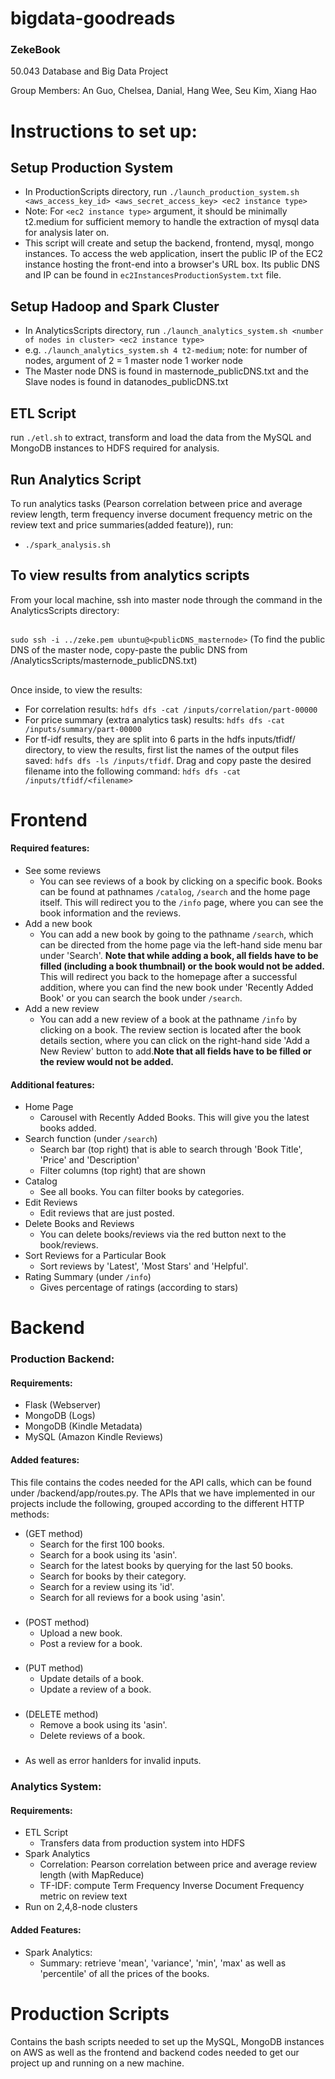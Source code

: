 # bigdata-goodreads

### ZekeBook

50.043 Database and Big Data Project

Group Members: An Guo, Chelsea, Danial, Hang Wee, Seu Kim, Xiang Hao 

# Instructions to set up:
## Setup Production System
* In ProductionScripts directory, run `./launch_production_system.sh  <aws_access_key_id> <aws_secret_access_key> <ec2 instance type>`
* Note: For `<ec2 instance type>` argument, it should be minimally t2.medium for sufficient memory to handle the extraction of mysql data for analysis later on.
* This script will create and setup the backend, frontend, mysql, mongo instances. To access the web application, insert the public IP of the EC2 instance hosting the front-end into a browser's URL box. Its public DNS and IP can be found in `ec2InstancesProductionSystem.txt` file.

## Setup Hadoop and Spark Cluster 
* In AnalyticsScripts directory, run `./launch_analytics_system.sh <number of nodes in cluster> <ec2 instance type>`
* e.g. `./launch_analytics_system.sh 4 t2-medium`; note: for number of nodes, argument of 2 = 1 master node 1 worker node
* The Master node DNS is found in masternode_publicDNS.txt and the Slave nodes is found in datanodes_publicDNS.txt
## ETL Script
run `./etl.sh` to extract, transform and load the data from the MySQL and MongoDB instances to HDFS required for analysis.

## Run Analytics Script 
To run analytics tasks (Pearson correlation between price and average review length,  term frequency inverse document frequency metric on the review text and price summaries(added feature)), run:
* `./spark_analysis.sh`

## To view results from analytics scripts 
From your local machine, ssh into master node through the command in the AnalyticsScripts directory:
##
`sudo ssh -i ../zeke.pem ubuntu@<publicDNS_masternode>` 
(To find the public DNS of the master node, copy-paste the public DNS from /AnalyticsScripts/masternode_publicDNS.txt)
##
Once inside, to view the results:
* For correlation results: `hdfs dfs -cat /inputs/correlation/part-00000`
* For price summary (extra analytics task) results: `hdfs dfs -cat /inputs/summary/part-00000`
* For tf-idf results, they are split into 6 parts in the hdfs inputs/tfidf/ directory, to view the results, first list the names of the output files saved: `hdfs dfs -ls /inputs/tfidf`. Drag and copy paste the desired filename into the following command: `hdfs dfs -cat /inputs/tfidf/<filename>`


# Frontend

#### Required features:
* See some reviews
  * You can see reviews of a book by clicking on a specific book. Books can be found at pathnames `/catalog`, `/search` and the home page itself. This will redirect you to the `/info` page, where you can see the book information and the reviews. 
* Add a new book
  * You can add a new book by going to the pathname `/search`, which can be directed from the home page via the left-hand side menu bar under 'Search'. __Note that while adding a book, all fields have to be filled (including a book thumbnail) or the book would not be added.__ This will redirect you back to the homepage after a successful addition, where you can find the new book under 'Recently Added Book' or you can search the book under `/search`. 
* Add a new review
  * You can add a new review of a book at the pathname `/info` by clicking on a book. The review section is located after the book details section, where you can click on the right-hand side 'Add a New Review' button to add.__Note that all fields have to be filled or the review would not be added.__
  
#### Additional features:
* Home Page
  * Carousel with Recently Added Books. This will give you the latest books added. 
* Search function (under `/search`)
  * Search bar (top right) that is able to search through 'Book Title', 'Price' and 'Description'
  * Filter columns (top right) that are shown
* Catalog
  * See all books. You can filter books by categories.
* Edit Reviews
   * Edit reviews that are just posted. 
* Delete Books and Reviews
   * You can delete books/reviews via the red button next to the book/reviews.
* Sort Reviews for a Particular Book
  * Sort reviews by 'Latest', 'Most Stars' and 'Helpful'. 
* Rating Summary (under `/info`)
  * Gives percentage of ratings (according to stars)


# Backend

### Production Backend:

#### Requirements:
* Flask (Webserver)
* MongoDB (Logs)
* MongoDB (Kindle Metadata)
* MySQL (Amazon Kindle Reviews)

#### Added features:
This file contains the codes needed for the API calls, which can be found under /backend/app/routes.py. The APIs that we have implemented in our projects include the following, grouped according to the different HTTP methods:

* (GET method) 
  * Search for the first 100 books.
  * Search for a book using its 'asin'.
  * Search for the latest books by querying for the last 50 books.
  * Search for books by their category.
  * Search for a review using its 'id'.
  * Search for all reviews for a book using 'asin'.
###
* (POST method) 
  * Upload a new book.
  * Post a review for a book.
###
* (PUT method) 
  * Update details of a book.
  * Update a review of a book.
###
* (DELETE method) 
  * Remove a book using its 'asin'.
  * Delete reviews of a book.
###
* As well as error hanlders for invalid inputs.
 
### Analytics System:

#### Requirements:
* ETL Script
  * Transfers data from production system into HDFS
* Spark Analytics
  * Correlation: Pearson correlation between price and average review length (with MapReduce)
  * TF-IDF: compute Term Frequency Inverse Document Frequency metric on review text
* Run on 2,4,8-node clusters

#### Added Features:
* Spark Analytics:
  * Summary: retrieve 'mean', 'variance', 'min', 'max' as well as 'percentile' of all the prices of the books. 
  
# Production Scripts
Contains the bash scripts needed to set up the MySQL, MongoDB instances on AWS as well as the frontend and backend codes needed to get our project up and running on a new machine.

